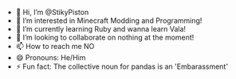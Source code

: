- 👋 Hi, I’m @StikyPiston
- 👀 I’m interested in Minecraft Modding and Programming!
- 🌱 I’m currently learning Ruby and wanna learn Vala!
- 💞️ I’m looking to collaborate on nothing at the moment!
- 📫 How to reach me NO
- 😄 Pronouns: He/Him
- ⚡ Fun fact: The collective noun for pandas is an 'Embarassment'

<!---
StikyPiston/StikyPiston is a ✨ special ✨ repository because its `README.md` (this file) appears on your GitHub profile.
You can click the Preview link to take a look at your changes.
--->
